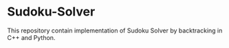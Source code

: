 # Sudoku-Solver
This repository contain implementation of Sudoku Solver by backtracking in C++ and Python.
